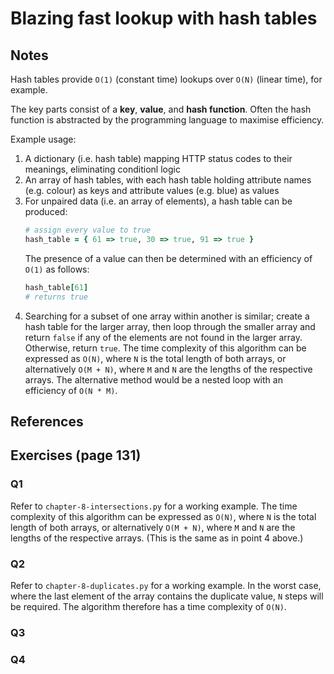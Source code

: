# Blazing fast lookup with hash tables

## Notes
Hash tables provide `O(1)` (constant time) lookups over `O(N)` (linear time), for example.

The key parts consist of a **key**, **value**, and **hash function**. Often the hash function is abstracted by the programming language to maximise efficiency.

Example usage:
1. A dictionary (i.e. hash table) mapping HTTP status codes to their meanings, eliminating conditionl logic
2. An array of hash tables, with each hash table holding attribute names (e.g. colour) as keys and attribute values (e.g. blue) as values
3. For unpaired data (i.e. an array of elements), a hash table can be produced:
   ```ruby
   # assign every value to true
   hash_table = { 61 => true, 30 => true, 91 => true }
   ```
   The presence of a value can then be determined with an efficiency of `O(1)` as follows:
   ```ruby
   hash_table[61]
   # returns true
   ```
4. Searching for a subset of one array within another is similar; create a hash table for the larger array, then loop through the smaller array and return `false` if any of the elements are not found in the larger array. Otherwise, return `true`.
   The time complexity of this algorithm can be expressed as `O(N)`, where `N` is the total length of both arrays, or alternatively `O(M + N)`, where `M` and `N` are the lengths of the respective arrays.
   The alternative method would be a nested loop with an efficiency of `O(N * M)`.

## References


## Exercises (page 131)

### Q1
Refer to `chapter-8-intersections.py` for a working example. The time complexity of this algorithm can be expressed as `O(N)`, where `N` is the total length of both arrays, or alternatively `O(M + N)`, where `M` and `N` are the lengths of the respective arrays. (This is the same as in point 4 above.)

### Q2
Refer to `chapter-8-duplicates.py` for a working example. In the worst case, where the last element of the array contains the duplicate value, `N` steps will be required. The algorithm therefore has a time complexity of `O(N)`.

### Q3


### Q4
